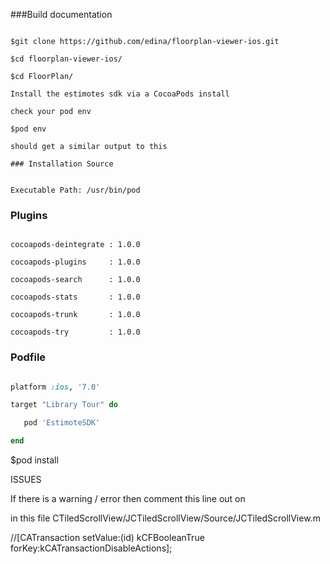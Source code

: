 

###Build documentation

```shell

$git clone https://github.com/edina/floorplan-viewer-ios.git

$cd floorplan-viewer-ios/

$cd FloorPlan/

Install the estimotes sdk via a CocoaPods install

check your pod env

$pod env

should get a similar output to this

### Installation Source

```
```

Executable Path: /usr/bin/pod

```


### Plugins


```

cocoapods-deintegrate : 1.0.0

cocoapods-plugins     : 1.0.0

cocoapods-search      : 1.0.0

cocoapods-stats       : 1.0.0

cocoapods-trunk       : 1.0.0

cocoapods-try         : 1.0.0

```


### Podfile


```ruby

platform :ios, '7.0'

target "Library Tour" do

   pod 'EstimoteSDK'

end

```

$pod install


ISSUES

If there is a warning / error then comment this line out on

in this file CTiledScrollView/JCTiledScrollView/Source/JCTiledScrollView.m


//[CATransaction setValue:(id) kCFBooleanTrue forKey:kCATransactionDisableActions];






